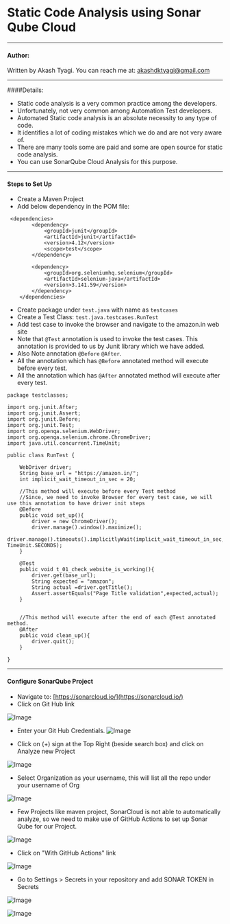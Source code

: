 

# Static Code Analysis using Sonar Qube Cloud
-----

#### Author:

Written by Akash Tyagi. You can reach me at: akashdktyagi@gmail.com

-----
####Details: 
* Static code analysis is a very common practice among the developers. 
* Unfortunately, not very common among Automation Test developers. 
* Automated Static code analysis is an absolute necessity to any type of code. 
* It identifies a lot of coding mistakes which we do and are not very aware of. 
* There are many tools some are paid and some are open source for static code analysis. 
* You can use SonarQube Cloud Analysis for this purpose.

---
#### Steps to Set Up

* Create a Maven Project
* Add below dependency in the POM file:
```aidl
 <dependencies>
        <dependency>
            <groupId>junit</groupId>
            <artifactId>junit</artifactId>
            <version>4.12</version>
            <scope>test</scope>
        </dependency>

        <dependency>
            <groupId>org.seleniumhq.selenium</groupId>
            <artifactId>selenium-java</artifactId>
            <version>3.141.59</version>
        </dependency>
    </dependencies>
```
* Create package under ```test.java``` with name as ```testcases```
* Create a Test Class: ```test.java.testcases.RunTest```
* Add test case to invoke the browser and navigate to the amazon.in web site
* Note that ```@Test``` annotation is used to invoke the test cases. This annotation is provided to us by Junit library which we have added.
* Also Note annotation ```@Before``` ```@After```. 
* All the annotation which has ```@Before``` annotated method will execute before every test.
* All the annotation which has ```@After``` annotated method will execute after every test.

```aidl
package testclasses;

import org.junit.After;
import org.junit.Assert;
import org.junit.Before;
import org.junit.Test;
import org.openqa.selenium.WebDriver;
import org.openqa.selenium.chrome.ChromeDriver;
import java.util.concurrent.TimeUnit;

public class RunTest {

    WebDriver driver;
    String base_url = "https://amazon.in/";
    int implicit_wait_timeout_in_sec = 20;

    //This method will execute before every Test method
    //Since, we need to invoke Browser for every test case, we will use this annotation to have driver init steps
    @Before
    public void set_up(){
        driver = new ChromeDriver();
        driver.manage().window().maximize();
        driver.manage().timeouts().implicitlyWait(implicit_wait_timeout_in_sec, TimeUnit.SECONDS);
    }

    @Test
    public void t_01_check_website_is_working(){
        driver.get(base_url);
        String expected = "amazon";
        String actual =driver.getTitle();
        Assert.assertEquals("Page Title validation",expected,actual);
    }


    //This method will execute after the end of each @Test annotated method.
    @After
    public void clean_up(){
        driver.quit();
    }

}
```

---
#### Configure SonarQube Project
* Navigate to: [https://sonarcloud.io/](https://sonarcloud.io/)
* Click on Git Hub link

![Image](Screenshot%202020-11-19%20at%207.16.32%20PM.png)

* Enter your Git Hub Credentials.
![Image](Screenshot%202020-11-19%20at%207.16.43%20PM.png)

* Click on (+) sign at the Top Right (beside search box) and click on Analyze new Project

![Image](Screenshot%202020-11-19%20at%207.16.56%20PM.png)

* Select Organization as your username, this will list all the repo under your username of Org

![Image](Screenshot%202020-11-19%20at%207.17.06%20PM.png)

* Few Projects like maven project, SonarCloud is not able to automatically analyze, so we need to make use of GitHub Actions to set up Sonar Qube for our Project.

![Image](Screenshot%202020-11-19%20at%209.46.49%20PM.png)

* Click on  "With GitHub Actions" link

![Image](Screenshot%202020-11-19%20at%207.18.23%20PM.png)

* Go to Settings > Secrets in your repository and add SONAR TOKEN in Secrets

![Image](Screenshot%202020-11-19%20at%209.55.42%20PM.png)

![Image](Screenshot%202020-11-19%20at%209.57.40%20PM.png)


